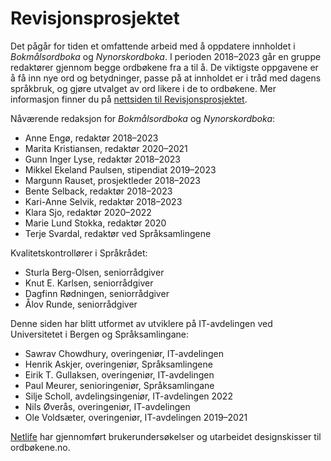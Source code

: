 # Revisjonsprosjektet
Det pågår for tiden et omfattende arbeid med å oppdatere innholdet i _Bokmålsordboka_ og _Nynorskordboka_. I perioden 2018–2023 går en gruppe redaktører gjennom begge ordbøkene fra a til å. De viktigste oppgavene er å få inn nye ord og betydninger, passe på at innholdet er i tråd med dagens språkbruk, og gjøre utvalget av ord likere i de to ordbøkene. Mer informasjon finner du på [nettsiden til Revisjonsprosjektet](https://www.uib.no/lle/revisjonsprosjektet).

Nåværende redaksjon for _Bokmålsordboka_ og _Nynorskordboka_:

*   Anne Engø, redaktør 2018–2023
*   Marita Kristiansen, redaktør 2020–2021
*   Gunn Inger Lyse, redaktør 2018–2023
*   Mikkel Ekeland Paulsen, stipendiat 2019–2023
*   Margunn Rauset, prosjektleder 2018–2023
*   Bente Selback, redaktør 2018–2023
*   Kari-Anne Selvik, redaktør 2018–2023
*   Klara Sjo, redaktør 2020–2022
*   Marie Lund Stokka, redaktør 2020
*   Terje Svardal, redaktør ved Språksamlingene

Kvalitetskontrollører i Språkrådet:

*   Sturla Berg-Olsen, seniorrådgiver
*   Knut E. Karlsen, seniorrådgiver
*   Dagfinn Rødningen, seniorrådgiver
*   Ålov Runde, seniorrådgiver

Denne siden har blitt utformet av utviklere på IT-avdelingen ved Universitetet i Bergen og Språksamlingane:

*   Sawrav Chowdhury, overingeniør, IT-avdelingen
*   Henrik Askjer, overingeniør, Språksamlingene
*   Eirik T. Gullaksen, overingeniør, IT-avdelingen
*   Paul Meurer, senioringeniør, Språksamlingane
*   Silje Scholl, avdelingsingeniør, IT-avdelingen 2022
*   Nils Øverås, overingeniør, IT-avdelingen
*   Ole Voldsæter, overingeniør, IT-avdelingen 2019–2021

[Netlife](https://www.netlife.com/) har gjennomført brukerundersøkelser og utarbeidet designskisser til ordbøkene.no.